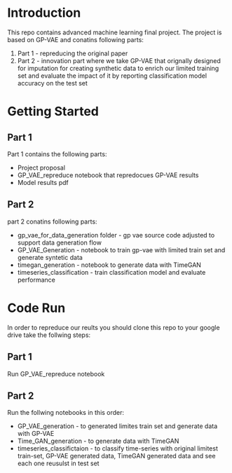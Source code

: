 
# Introduction

This repo contains advanced machine learning final project.
The project is based on GP-VAE and conatins following parts:
 1. Part 1 - repreducing the original paper
 2. Part 2 - innovation part where we take GP-VAE that orignally designed for imputation for creating synthetic data to enrich our limited training set and evaluate the impact of it by reporting classification model accuracy on the test set
 
# Getting Started 
## Part 1

Part 1 contains the following parts:
* Project proposal 
* GP_VAE_repreduce notebook that repredocues GP-VAE results
* Model results pdf

## Part 2

part 2 conatins following parts:
* gp_vae_for_data_generation folder - gp vae source code adjusted to support data generation flow
* GP_VAE_Generation - notebook to train gp-vae with limited train set and generate syntetic data
* timegan_generation - notebook to generate data with TimeGAN
* timeseries_classification - train classification model and evaluate performance

# Code Run
In order to repreduce our reults you should clone this repo to your google drive take the follwing steps:

## Part 1
Run GP_VAE_repreduce notebook

## Part 2
Run the follwing notebooks in this order:
* GP_VAE_generation - to generated limites train set and generate data with GP-VAE
* Time_GAN_generation - to generate data with TimeGAN
* timeseries_classifictaion - to classify time-series with original limitest train-set, GP-VAE generated data, TimeGAN generated data and see each one reusulst in test set 

